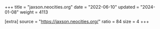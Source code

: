 +++
title = "jaxson.neocities.org"
date = "2022-06-10"
updated = "2024-01-08"
weight = 4113

[extra]
source = "https://jaxson.neocities.org/"
ratio = 84
size = 4
+++
